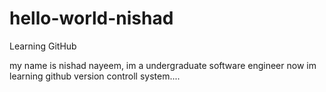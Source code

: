 # hello-world-nishad
Learning GitHub

my name is nishad nayeem, im a undergraduate software engineer now im learning github version controll system.... 

